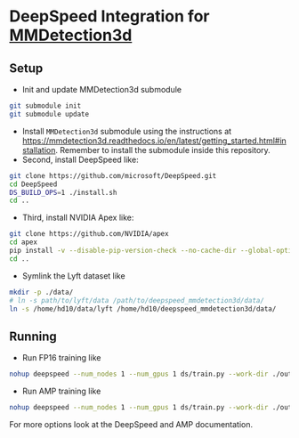 # DeepSpeed Integration for [MMDetection3d](https://mmdetection3d.readthedocs.io)

## Setup
- Init and update MMDetection3d submodule
```bash
git submodule init
git submodule update
```
- Install `MMDetection3d` submodule using the instructions at https://mmdetection3d.readthedocs.io/en/latest/getting_started.html#installation. Remember to install the submodule inside this repository.
- Second, install DeepSpeed like:
```bash
git clone https://github.com/microsoft/DeepSpeed.git
cd DeepSpeed
DS_BUILD_OPS=1 ./install.sh
cd ..
```
- Third, install NVIDIA Apex like:
```bash
git clone https://github.com/NVIDIA/apex
cd apex
pip install -v --disable-pip-version-check --no-cache-dir --global-option="--cpp_ext" --global-option="--cuda_ext" ./
cd ..
```
- Symlink the Lyft dataset like
```bash
mkdir -p ./data/
# ln -s path/to/lyft/data /path/to/deepspeed_mmdetection3d/data/
ln -s /home/hd10/data/lyft /home/hd10/deepspeed_mmdetection3d/data/
```

## Running
- Run FP16 training like
```bash
nohup deepspeed --num_nodes 1 --num_gpus 1 ds/train.py --work-dir ./outputs_fp16/ --gpus 1 configs/ssn/ssn_lyft_base.py --deepspeed_config configs/ds/ds_config_fp16.json &
```
- Run AMP training like
```bash
nohup deepspeed --num_nodes 1 --num_gpus 1 ds/train.py --work-dir ./outputs_amp/ --gpus 1 configs/ssn/ssn_lyft_base.py --deepspeed_config configs/ds/ds_config_amp.json &
```

For more options look at the DeepSpeed and AMP documentation.